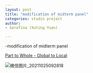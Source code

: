 ```yaml
---
layout: post
title: "modification of midterm panel"
categories: studio project
author:
- Serafina (Xuting Yuan)

---
```


-modification of midterm panel

[Part to Whole - Global to Local](http://keanmgc.github.io/2021fall3yr-studio/)



![微信图片_20211025092818](https://user-images.githubusercontent.com/90553458/138622324-a1e786de-55cf-426e-83f1-399bc2b88caf.jpg)

